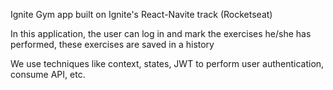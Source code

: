 Ignite Gym app built on Ignite's React-Navite track (Rocketseat)

In this application, the user can log in and mark the exercises he/she has performed, these exercises are saved in a history

We use techniques like context, states, JWT to perform user authentication, consume API, etc.